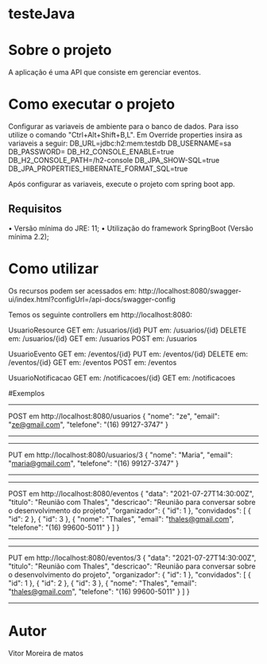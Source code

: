 # testeJava

# Sobre o projeto
A aplicação é uma API que consiste em gerenciar eventos.

# Como executar o projeto
Configurar as variaveis de ambiente para o banco de dados. Para isso utilize o comando "Ctrl+Alt+Shift+B,L". Em Override properties insira as variaveis a seguir:
DB_URL=jdbc:h2:mem:testdb
DB_USERNAME=sa
DB_PASSWORD=
DB_H2_CONSOLE_ENABLE=true
DB_H2_CONSOLE_PATH=/h2-console
DB_JPA_SHOW-SQL=true
DB_JPA_PROPERTIES_HIBERNATE_FORMAT_SQL=true

Após configurar as variaveis, execute o projeto com spring boot app.

## Requisitos
• Versão mínima do JRE: 11;
• Utilização do framework SpringBoot (Versão mínima 2.2);

# Como utilizar
Os recursos podem ser acessados em: http://localhost:8080/swagger-ui/index.html?configUrl=/api-docs/swagger-config

Temos os seguinte controllers em http://localhost:8080:

UsuarioResource
  GET em: /usuarios/{id}
  PUT em: /usuarios/{id}
  DELETE em: /usuarios/{id}
  GET em: /usuarios
  POST em: /usuarios

UsuarioEvento
  GET em: /eventos/{id}
  PUT em: /eventos/{id}
  DELETE em: /eventos/{id}
  GET em: /eventos
  POST em: /eventos

UsuarioNotificacao
  GET em: /notificacoes/{id}
  GET em: /notificacoes
  
#Exemplos
____________________________________________________________________________
  POST em http://localhost:8080/usuarios
{
    "nome": "ze",
    "email": "ze@gmail.com",
    "telefone": "(16) 99127-3747"
}
____________________________________________________________________________
____________________________________________________________________________
  PUT em http://localhost:8080/usuarios/3
{
    "nome": "Maria",
    "email": "maria@gmail.com",
    "telefone": "(16) 99127-3747"
}
____________________________________________________________________________
____________________________________________________________________________
  POST em http://localhost:8080/eventos
{
    "data": "2021-07-27T14:30:00Z",
    "titulo": "Reunião com Thales",
    "descricao": "Reunião para conversar sobre o desenvolvimento do projeto",
    "organizador": {
        "id": 1
    },
    "convidados": [
        {
            "id": 2
        },
        {
            "id": 3
        },
        {
            "nome": "Thales",
            "email": "thales@gmail.com",
            "telefone": "(16) 99600-5011"
        }
    ]
}

____________________________________________________________________________
____________________________________________________________________________
  PUT em http://localhost:8080/eventos/3
{
    "data": "2021-07-27T14:30:00Z",
    "titulo": "Reunião com Thales",
    "descricao": "Reunião para conversar sobre o desenvolvimento do projeto",
    "organizador": {
        "id": 1
    },
    "convidados": [
        {
            "id": 1
        },
        {
            "id": 2
        },
        {
            "id": 3
        },
        {
            "nome": "Thales",
            "email": "thales@gmail.com",
            "telefone": "(16) 99600-5011"
        }
    ]
}
____________________________________________________________________________
  

# Autor
Vitor Moreira de matos

